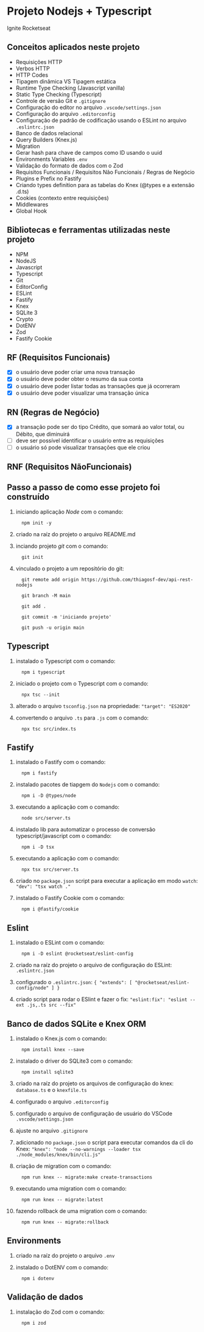 # Projeto Nodejs + Typescript

Ignite Rocketseat

## Conceitos aplicados neste projeto

- Requisições HTTP
- Verbos HTTP
- HTTP Codes
- Tipagem dinâmica VS Tipagem estática
- Runtime Type Checking (Javascript vanilla)
- Static Type Checking (Typescript)
- Controle de versão Git e `.gitignore`
- Configuração do editor no arquivo `.vscode/settings.json`
- Configuração do arquivo `.editorconfig`
- Configuração de padrão de codificação usando o ESLint no arquivo `.eslintrc.json`
- Banco de dados relacional
- Query Builders (Knex.js)
- Migration
- Gerar hash para chave de campos como ID usando o uuid
- Environments Variables `.env`
- Validação do formato de dados com o Zod
- Requisitos Funcionais / Requisitos Não Funcionais / Regras de Negócio
- Plugins e Prefix no Fastify
- Criando types definition para as tabelas do Knex (@types e a extensão .d.ts)
- Cookies (contexto entre requisições)
- Middlewares
- Global Hook

## Bibliotecas e ferramentas utilizadas neste projeto

- NPM
- NodeJS
- Javascript
- Typescript
- Git
- EditorConfig
- ESLint
- Fastify
- Knex
- SQLite 3
- Crypto
- DotENV
- Zod
- Fastify Cookie

## RF (Requisitos Funcionais)

- [X] o usuário deve poder criar uma nova transação
- [X] o usuário deve poder obter o resumo da sua conta
- [X] o usuário deve poder listar todas as transações que já ocorreram
- [X] o usuário deve poder visualizar uma transação única

## RN (Regras de Negócio)

- [X] a transação pode ser do tipo Crédito, que somará ao valor total, ou Débito, que diminuirá
- [ ] deve ser possível identificar o usuário entre as requisições
- [ ] o usuário só pode visualizar transações que ele criou

## RNF (Requisitos NãoFuncionais)

## Passo a passo de como esse projeto foi construído

1. iniciando aplicação _Node_ com o comando:

    ```shell
      npm init -y
    ```

1. criado na raíz do projeto o arquivo README.md

1. inciando projeto _git_ com o comando:

    ```shell
      git init
    ```

1. vinculado o projeto a um repositório do git:

    ```shell
      git remote add origin https://github.com/thiagosf-dev/api-rest-nodejs
    ```

    ```shell
      git branch -M main
    ```

    ```shell
      git add .
    ```

    ```shell
      git commit -m 'iniciando projeto'
    ```

    ```shell
      git push -u origin main
    ```

## Typescript

1. instalado o Typescript com o comando:

    ```shell
      npm i typescript
    ```

1. iniciado o projeto com o Typescript com o comando:

    ```shell
      npx tsc --init
    ```

1. alterado o arquivo `tsconfig.json` na propriedade: `"target": "ES2020"`

1. convertendo o arquivo `.ts` para `.js` com o comando:

    ```shell
      npx tsc src/index.ts
    ```

## Fastify

1. instalado o Fastify com o comando:

    ```shell
      npm i fastify
    ```

1. instalado pacotes de tiapgem do `Nodejs` com o comando:

    ```shell
      npm i -D @types/node
    ```

1. executando a aplicação com o comando:

    ```shell
      node src/server.ts
    ```

1. instalado lib para automatizar o processo de conversão typescript/javascript com o comando:

    ```shell
      npm i -D tsx
    ```

1. executando a aplicação com o comando:

    ```shell
      npx tsx src/server.ts
    ```

1. criado no `package.json` script para executar a aplicação em modo `watch`: `"dev": "tsx watch ."`

1. instalado o Fastify Cookie com o comando:

    ```shell
      npm i @fastify/cookie
    ```

## Eslint

1. instalado o ESLint com o comando:

    ```shell
      npm i -D eslint @rocketseat/eslint-config
    ```

1. criado na raíz do projeto o arquivo de configuração do ESLint: `.eslintrc.json`

1. configurado o `.eslintrc.json`: `{
  "extends": [
    "@rocketseat/eslint-config/node"
  ]
}`

1. criado script para rodar o ESlint e fazer o fix: `"eslint:fix": "eslint --ext .js,.ts src --fix"`

## Banco de dados SQLite e Knex ORM

1. instalado o Knex.js com o comando:

    ```shell
      npm install knex --save
    ```

1. instalado o driver do SQLite3 com o comando:

    ```shell
      npm install sqlite3
    ```

1. criado na raíz do projeto os arquivos de configuração do knex: `database.ts` e o `knexfile.ts`

1. configurado o arquivo `.editorconfig`

1. configurado o arquivo de configuração de usuário do VSCode `.vscode/settings.json`

1. ajuste no arquivo `.gitignore`

1. adicionado no `package.json` o script para executar comandos da cli do Knex: `"knex": "node --no-warnings --loader tsx ./node_modules/knex/bin/cli.js"`

1. criação de migration com o comando:

    ```shell
      npm run knex -- migrate:make create-transactions
    ```

1. executando uma migration com o comando:

    ```shell
      npm run knex -- migrate:latest
    ```

1. fazendo rollback de uma migration com o comando:

    ```shel
      npm run knex -- migrate:rollback
    ```

## Environments

1. criado na raíz do projeto o arquivo `.env`

1. instalado o DotENV com o comando:

    ```shell
      npm i dotenv
    ```

## Validação de dados

1. instalação do Zod com o comando:

    ```shell
      npm i zod
    ```
